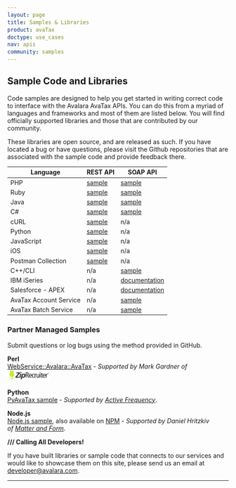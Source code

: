 ```yaml
---
layout: page
title: Samples & Libraries
product: avaTax
doctype: use_cases
nav: apis
community: samples
---
```

<h2>Sample Code and Libraries</h2>
<p>Code samples are designed to help you get started in writing correct code to interface with the Avalara AvaTax APIs. You can do this from a myriad of languages and frameworks and most of them are listed below. You will find officially supported libraries and those that are contributed by our community.</p>
<p>These libraries are open source, and are released as such. If you have located a bug or have questions, please visit the Github repositories that are associated with the sample code and provide feedback there.</p>
<table class="styled-table">
	<thead>
		<tr>
            <th>Language</th>
            <th>REST API</th>
            <th>SOAP API</th>
		</tr>
	</thead>
	<tbody>
        <tr>
            <td>PHP</td>
            <td><a href="https://github.com/avadev/AvaTax-Calc-REST-PHP">sample</a></td>
            <td><a href="https://github.com/avadev/AvaTax-Calc-SOAP-PHP">sample</a></td>
        </tr>
        <tr>
            <td>Ruby</td>
            <td><a href="https://github.com/avadev/AvaTax-Calc-REST-Ruby">sample</a></td>
            <td><a href="https://github.com/avadev/AvaTax-Calc-SOAP-Ruby">sample</a></td>
        </tr>
        <tr>
            <td>Java</td>
            <td><a href="https://github.com/avadev/AvaTax-Calc-REST-java">sample</a></td>
            <td><a href="https://github.com/avadev/AvaTax-Calc-SOAP-Java">sample</a></td>
        </tr>
        <tr>
            <td>C#</td>
            <td><a href="https://github.com/avadev/AvaTax-Calc-REST-csharp">sample</a></td>
            <td><a href="https://github.com/avadev/AvaTax-Calc-SOAP-csharp">sample</a></td>
        </tr>
        <tr>
            <td>cURL</td>
            <td><a href="https://github.com/avadev/AvaTax-Calc-REST-cURL">sample</a></td>
            <td>n/a</td>
        </tr>
        <tr>
            <td>Python</td>
            <td><a href="https://github.com/avadev/AvaTax-Calc-REST-Python">sample</a></td>
            <td>n/a</td>
        </tr>
        <tr>
            <td>JavaScript</td>
            <td><a href="https://github.com/avadev/AvaTax-Calc-REST-JavaScript">sample</a></td>
            <td>n/a</td>
        </tr>
        <tr>
            <td>iOS</td>
            <td><a href="https://github.com/avadev/AvaTax-Calc-SDK-iOS">sample</a></td>
            <td>n/a</td>
        </tr>
        <tr>
            <td>Postman Collection</td>
            <td><a href="https://www.getpostman.com/collections/e362821310b01d7580e9">sample</a></td>
            <td>n/a</td>
        </tr>
        <tr>
            <td>C++/CLI</td>
            <td>n/a</td>
            <td><a href="https://github.com/avadev/AvaTax-Calc-SOAP-CPP">sample</a></td>
        </tr>
        <tr>
            <td>IBM iSeries</td>
            <td>n/a</td>
            <td><a href="https://github.com/avadev/AvaTax-Calc-SOAP-IBMi">documentation</a></td>
        </tr>
        <tr>
            <td>Salesforce - APEX</td>
            <td>n/a</td>
            <td><a href="https://github.com/avadev/AvaTaxCalc-Salesforce-APEX-Documentation">documentation</a></td>
        </tr>
        <tr>
            <td>AvaTax Account Service</td>
            <td>n/a</td>
            <td><a href="https://github.com/avadev/AvaTax-Calc-AccountSvc-SOAP-csharp">sample</a></td>
        </tr>
        <tr>
            <td>AvaTax Batch Service</td>
            <td>n/a</td>
            <td><a href="https://github.com/avadev/AvaTax-Calc-BatchSvc-SOAP-csharp">sample</a></td>
        </tr>
	</tbody>
</table>
<h3>Partner Managed Samples</h3>
<p>Submit questions or log bugs using the method provided in GitHub.</p>
<p>
    <strong>Perl</strong><br />
    <a href="https://metacpan.org/release/WebService-Avalara-AvaTax">WebService::Avalara::AvaTax</a> - <em>Supported by Mark Gardner of <a href="http://www.ziprecruiter.com"><img src="/images/2013/03/ziprecruiter_logo.png" alt="ziprecruiter_logo" width="98" height="25" /></a></em>
</p>
<p>
<strong>Python</strong><br />
    <a href="https://github.com/activefrequency/pyavatax">PyAvaTax sample</a> - <em>Supported by <a href="http://www.activefrequency.com/">Active Frequency</a></em>.
</p>
<p>
    <strong>Node.js</strong><br />
    <a href="https://github.com/Matter-and-Form/node-avatax">Node.js sample</a>, also available on <a href="https://www.npmjs.com/package/avatax">NPM</a> - <em>Supported by Daniel Hritzkiv of <a href="https://matterandform.net/">Matter and Form</a></em>.
</p>
<p><strong>/// Calling All Developers!</strong></p>
<p>If you have built libraries or sample code that connects to our services and would like to showcase them on this site, please send us an email at <a href="mailto:developer@avalara.com">developer@avalara.com</a>.</p>
<hr />
